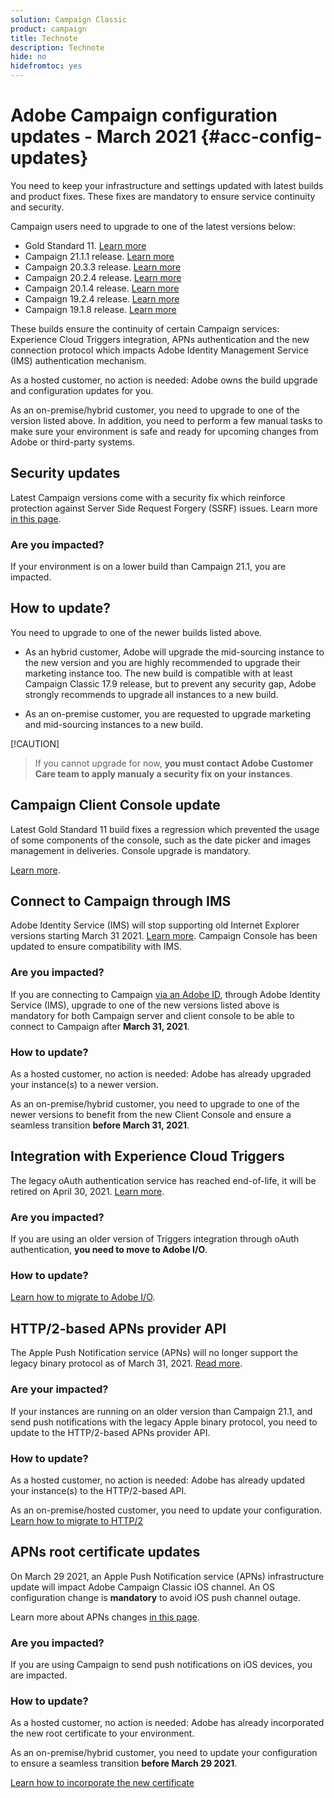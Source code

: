 ```yaml
---
solution: Campaign Classic
product: campaign
title: Technote
description: Technote
hide: no
hidefromtoc: yes
---
```


# Adobe Campaign configuration updates - March 2021 {#acc-config-updates}

You need to keep your infrastructure and settings updated with latest builds and product fixes. These fixes are mandatory to ensure service continuity and security. 

Campaign users need to upgrade to one of the latest versions below:

* Gold Standard 11. [Learn more](../rn/using/gold-standard.md)
* Campaign 21.1.1 release. [Learn more](../rn/using/latest-release.md)
* Campaign 20.3.3 release. [Learn more](../rn/using/release--20.3.md)
* Campaign 20.2.4 release. [Learn more](../rn/using/release--20.2.md)
* Campaign 20.1.4 release. [Learn more](../rn/using/release--20.1.md)
* Campaign 19.2.4 release. [Learn more](../rn/using/release--19.2.md)
* Campaign 19.1.8 release. [Learn more](../rn/using/release--19.1.md)

These builds ensure the continuity of certain Campaign services: Experience Cloud Triggers integration, APNs authentication and the new connection protocol which impacts Adobe Identity Management Service (IMS) authentication mechanism.  

As a hosted customer, no action is needed: Adobe owns the build upgrade and configuration updates for you. 

As an on-premise/hybrid customer, you need to upgrade to one of the version listed above. In addition, you need to perform a few manual tasks to make sure your environment is safe and ready for upcoming changes from Adobe or third-party systems.

## Security updates

Latest Campaign versions come with a security fix which reinforce protection against Server Side Request Forgery (SSRF) issues. Learn more [in this page](https://helpx.adobe.com/security/products/campaign/apsb21-04.html).

### Are you impacted?

If your environment is on a lower build than Campaign 21.1, you are impacted.

## How to update?

You need to upgrade to one of the newer builds listed above.

* As an hybrid customer, Adobe will upgrade the mid-sourcing instance to the new version and you are highly recommended to upgrade their marketing instance too.
The new build is compatible with at least Campaign Classic 17.9 release, but to prevent any security gap, Adobe strongly recommends to upgrade all instances to a new build.  

* As an on-premise customer, you are requested to upgrade marketing and mid-sourcing instances to a new build. 

[!CAUTION]
>If you cannot upgrade for now, **you must contact Adobe Customer Care team to apply manualy a security fix on your instances**.
>

## Campaign Client Console update

Latest Gold Standard 11 build fixes a regression which prevented the usage of some components of the console, such as the date picker and images management in deliveries. Console upgrade is mandatory.

[Learn more](../rn/using/gold-standard.md).

## Connect to Campaign through IMS

Adobe Identity Service (IMS) will stop supporting old Internet Explorer versions starting March 31 2021. [Learn more](https://helpx.adobe.com/x-productkb/global/update-operating-system-and-browser.html). Campaign Console has been updated to ensure compatibility with IMS.

### Are you impacted?

If you are connecting to Campaign [via an Adobe ID](../integrations/using/about-adobe-id.md), through Adobe Identity Service (IMS), upgrade to one of the new versions listed above is mandatory for both Campaign server and client console to be able to connect to Campaign after **March 31, 2021**.

### How to update?

As a hosted customer, no action is needed: Adobe has already upgraded your instance(s) to a newer version.

As an on-premise/hybrid customer, you need to upgrade to one of the newer versions to benefit from the new Client Console and ensure a seamless transition **before March 31, 2021**.

## Integration with Experience Cloud Triggers

The legacy oAuth authentication service has reached end-of-life, it will be retired on April 30, 2021. [Learn more](https://experienceleaguecommunities.adobe.com/t5/adobe-analytics-discussions/adobe-analytics-legacy-api-end-of-life-notice/td-p/385411). 

### Are you impacted?

If you are using an older version of Triggers integration through oAuth authentication, **you need to move to Adobe I/O**. 

### How to update?

[Learn how to migrate to Adobe I/O](../integrations/using/configuring-adobe-io.md). 

## HTTP/2-based APNs provider API

The Apple Push Notification service (APNs) will no longer support the legacy binary protocol as of March 31, 2021. [Read more](https://developer.apple.com/news/?id=c88acm2b).

### Are your impacted?

If your instances are running on an older version than Campaign 21.1, and send push notifications with the legacy Apple binary protocol, you need to update to the HTTP/2-based APNs provider API. 

### How to update?

As a hosted customer, no action is needed: Adobe has already updated your instance(s) to the HTTP/2-based API.

As an on-premise/hosted customer, you need to update your configuration. [Learn how to migrate to HTTP/2](https://helpx.adobe.com/campaign/kb/migrate-to-apns-http2.html)

## APNs root certificate updates

On March 29 2021, an Apple Push Notification service (APNs) infrastructure update will impact Adobe Campaign Classic iOS channel. An OS configuration change is **mandatory** to avoid iOS push channel outage.

Learn more about APNs changes [in this page](https://developer.apple.com/news/?id=7gx0a2lp).

### Are you impacted?

If you are using Campaign to send push notifications on iOS devices, you are impacted.

### How to update?

As a hosted customer, no action is needed: Adobe has already incorporated the new root certificate to your environment.

As an on-premise/hybrid customer, you need to update your configuration to ensure a seamless transition **before March 29 2021**.

[Learn how to incorporate the new certificate](ios-certificate-update.md)
